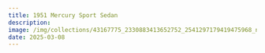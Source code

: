 ```yaml
---
title: 1951 Mercury Sport Sedan
description: 
image: /img/collections/43167775_2330883413652752_2541297179419475968_n.webp
date: 2025-03-08
---
```


